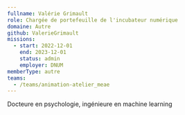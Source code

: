 ```yaml
---
fullname: Valérie Grimault
role: Chargée de portefeuille de l'incubateur numérique
domaine: Autre
github: ValerieGrimault
missions:
  - start: 2022-12-01
    end: 2023-12-01
    status: admin
    employer: DNUM
memberType: autre
teams:
  - /teams/animation-atelier_meae
---
```


Docteure en psychologie, ingénieure en machine learning
